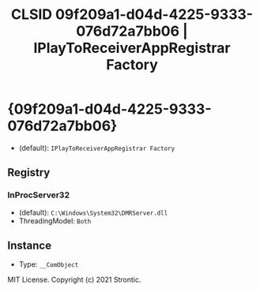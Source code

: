 ﻿---
title: "CLSID 09f209a1-d04d-4225-9333-076d72a7bb06 | IPlayToReceiverAppRegistrar Factory"
excerpt: What is COM-Object CLSID 09f209a1-d04d-4225-9333-076d72a7bb06?
---

# {09f209a1-d04d-4225-9333-076d72a7bb06}

* (default): `IPlayToReceiverAppRegistrar Factory`

## Registry


### InProcServer32

* (default): `C:\Windows\System32\DMRServer.dll`
* ThreadingModel: `Both`

## Instance

* Type: `__ComObject`

MIT License. Copyright (c) 2021 Strontic.


